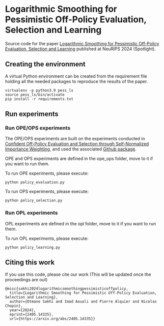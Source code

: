 # Logarithmic Smoothing for Pessimistic Off-Policy Evaluation, Selection and Learning

Source code for the paper [Logarithmic Smoothing for Pessimistic Off-Policy Evaluation, Selection and Learning](https://arxiv.org/abs/2405.14335) published at NeuRIPS 2024 (Spotlight).


## Creating the environment

A virtual Python environment can be created from the requirement file holding all the needed packages to reproduce the results of the paper.

    virtualenv -p python3.9 pess_ls
    source pess_ls/bin/activate
    pip install -r requirements.txt

## Run experiments

### Run OPE/OPS experiments

The OPE/OPS experiments are built on the experiments conducted in [Confident Off-Policy Evaluation and Selection through
Self-Normalized Importance Weighting](https://arxiv.org/abs/2006.10460), and used the associated [Github package](https://github.com/google-deepmind/offpolicy_selection_eslb).

OPE and OPS experiments are defined in the ope_ops folder, move to it if you want to run them.

To run OPE experiments, please execute:

    python policy_evaluation.py

To run OPS experiments, please execute:

    python policy_selection.py

### Run OPL experiments

OPL experiments are defined in the opl folder, move to it if you want to run them.

To run OPL experiments, please execute:

    python policy_learning.py

## Citing this work
If you use this code, please cite our work (This will be updated once the proceedings are out)

    @misc{sakhi2024logarithmicsmoothingpessimisticoffpolicy,
      title={Logarithmic Smoothing for Pessimistic Off-Policy Evaluation, Selection and Learning}, 
      author={Otmane Sakhi and Imad Aouali and Pierre Alquier and Nicolas Chopin},
      year={2024},
      eprint={2405.14335},
      url={https://arxiv.org/abs/2405.14335}}
